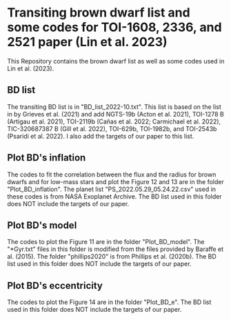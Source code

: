 # Transiting brown dwarf list and some codes for TOI-1608, 2336, and 2521 paper (Lin et al. 2023)

This Repository contains the brown dwarf list as well as some codes used in Lin et al. (2023).

## BD list

The transiting BD list is in "BD_list_2022-10.txt". This list is based on the list in by Grieves et al. (2021) and add NGTS-19b (Acton et al. 2021), 
TOI-1278 B (Artigau et al. 2021), TOI-2119b (Cañas et al. 2022; Carmichael et al. 2022), TIC-320687387 B (Gill et al. 2022), 
TOI-629b, TOI-1982b, and TOI-2543b (Psaridi et al. 2022). I also add the targets of our paper to this list.

## Plot BD's inflation

The codes to fit the correlation between the flux and the radius for brown dwarfs and for low-mass stars and plot the Figure 12 and 13 are 
in the folder "Plot_BD_inflation". The planet list "PS_2022.05.29_05.24.22.csv" used in these codes is from NASA Exoplanet Archive.
The BD list used in this folder does NOT include the targets of our paper.

## Plot BD's model

The codes to plot the Figure 11 are in the folder "Plot_BD_model". The "*Gyr.txt" files in this folder is modified 
from the files provided by Baraffe et al. (2015). The folder "phillips2020" is from Phillips et al. (2020b). 
The BD list used in this folder does NOT include the targets of our paper.

## Plot BD's eccentricity

The codes to plot the Figure 14 are in the folder "Plot_BD_e". 
The BD list used in this folder does NOT include the targets of our paper.
